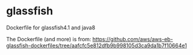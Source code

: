 # glassfish
Dockerfile for glassfish4.1 and java8


The Dockerfile (and more) is from:
https://github.com/aws/aws-eb-glassfish-dockerfiles/tree/aafcfc5e812dfb9b998105d3ca9da1b7f10664e1 
